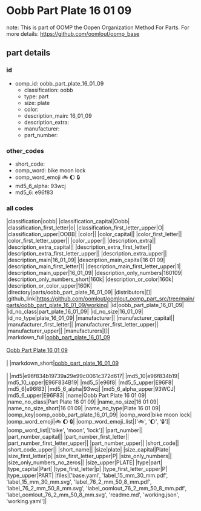 # Oobb Part Plate 16 01 09  

note: This is part of OOMP the Oopen Organization Method For Parts. For more details: https://github.com/oomlout/oomp_base

##  part details





### id
* oomp_id: oobb_part_plate_16_01_09
  * classification: oobb
  * type: part
  * size: plate
  * color: 
  * description_main: 16_01_09
  * description_extra: 
  * manufacturer: 
  * part_number: 

### other_codes
* short_code: 
* oomp_word: bike moon lock
* oomp_word_emoji :bike: :moon: :lock:
* md5_6_alpha: 93wcj
* md5_6: e96f83

### all codes 
|classification|oobb|
|classification_capital|Oobb|
|classification_first_letter|o|
|classification_first_letter_upper|O|
|classification_upper|OOBB|
|color||
|color_capital||
|color_first_letter||
|color_first_letter_upper||
|color_upper||
|description_extra||
|description_extra_capital||
|description_extra_first_letter||
|description_extra_first_letter_upper||
|description_extra_upper||
|description_main|16_01_09|
|description_main_capital|16 01 09|
|description_main_first_letter|1|
|description_main_first_letter_upper|1|
|description_main_upper|16_01_09|
|description_only_numbers|160109|
|description_only_numbers_short|160k|
|description_or_color|160k|
|description_or_color_upper|160K|
|directory|parts/oobb_part_plate_16_01_09|
|distributors|[]|
|github_link|https://github.com/oomlout/oomlout_oomp_part_src/tree/main/parts/oobb_part_plate_16_01_09/working|
|id|oobb_part_plate_16_01_09|
|id_no_class|part_plate_16_01_09|
|id_no_size|16_01_09|
|id_no_type|plate_16_01_09|
|manufacturer||
|manufacturer_capital||
|manufacturer_first_letter||
|manufacturer_first_letter_upper||
|manufacturer_upper||
|manufacturers|[]|
|markdown_full|[oobb_part_plate_16_01_09](https://github.com/oomlout/oomlout_oomp_part_src/tree/main/parts/oobb_part_plate_16_01_09/working)<br>[](https://github.com/oomlout/oomlout_oomp_part_src/tree/main/parts/oobb_part_plate_16_01_09/working)<br>[Oobb Part Plate 16 01 09](https://github.com/oomlout/oomlout_oomp_part_src/tree/main/parts/oobb_part_plate_16_01_09/working)<br><br>|
|markdown_short|[oobb_part_plate_16_01_09](https://github.com/oomlout/oomlout_oomp_part_src/tree/main/parts/oobb_part_plate_16_01_09/working)<br><br>|
|md5|e96f834b19739a29e99c0061c372d617|
|md5_10|e96f834b19|
|md5_10_upper|E96F834B19|
|md5_5|e96f8|
|md5_5_upper|E96F8|
|md5_6|e96f83|
|md5_6_alpha|93wcj|
|md5_6_alpha_upper|93WCJ|
|md5_6_upper|E96F83|
|name|Oobb Part Plate 16 01 09|
|name_no_class|Part Plate 16 01 09|
|name_no_size|16 01 09|
|name_no_size_short|16 01 09|
|name_no_type|Plate 16 01 09|
|oomp_key|oomp_oobb_part_plate_16_01_09|
|oomp_word|bike moon lock|
|oomp_word_emoji|:bike: :moon: :lock:|
|oomp_word_emoji_list|[':bike:', ':moon:', ':lock:']|
|oomp_word_list|['bike', 'moon', 'lock']|
|part_number||
|part_number_capital||
|part_number_first_letter||
|part_number_first_letter_upper||
|part_number_upper||
|short_code||
|short_code_upper||
|short_name||
|size|plate|
|size_capital|Plate|
|size_first_letter|p|
|size_first_letter_upper|P|
|size_only_numbers||
|size_only_numbers_no_zeros||
|size_upper|PLATE|
|type|part|
|type_capital|Part|
|type_first_letter|p|
|type_first_letter_upper|P|
|type_upper|PART|
|files|['base.yaml', 'label_15_mm_30_mm.pdf', 'label_15_mm_30_mm.svg', 'label_76_2_mm_50_8_mm.pdf', 'label_76_2_mm_50_8_mm.svg', 'label_oomlout_76_2_mm_50_8_mm.pdf', 'label_oomlout_76_2_mm_50_8_mm.svg', 'readme.md', 'working.json', 'working.yaml']|
